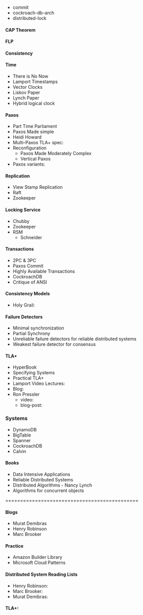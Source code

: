 * commit
* cockroach-db-arch
* distributed-lock


#### CAP Theorem

#### FLP

#### Consistency

#### Time
* There is No Now
* Lamport Timestamps
* Vector Clocks
* Liskov Paper
* Lynch Paper
* Hybrid logical clock

#### Paxos
* Part Time Parliament
* Paxos Made simple 
* Heidi Howard
* Multi-Paxos TLA+ spec: 
* Reconfiguration
    * Paxos Made Moderately Complex
    * Vertical Paxos
* Paxos variants:
  
#### Replication
* View Stamp Replication
* Raft 
* Zookeeper

#### Locking Service
* Chubby
* Zookeeper
* RSM
    * Schneider

#### Transactions
* 2PC & 3PC
* Paxos Commit
* Highly Available Transactions
* CockroachDB
* Critique of ANSI

#### Consistency Models
* Holy Grail: 

#### Failure Detectors
* Minimal synchronization
* Partial Synchrony
* Unreliable failure detectors for reliable distributed systems
* Weakest failure detector for consensus 

#### TLA+
* HyperBook
* Specifying Systems
* Practical TLA+
* Lamport Video Lectures: 
* Blog: 
* Ron Pressler
  * video: 
  * blog-post:

### Systems
* DynamoDB
* BigTable
* Spanner
* CockroachDB
* Calvin

#### Books
* Data Intensive Applications
* Reliable Distributed Systems
* Distributed Algorithms - Nancy Lynch
* Algorithms for concurrent objects


=============================================

#### Blogs
* Murat Demibras 
* Henry Robinson
* Marc Brooker

#### Practice
* Amazon Builder Library
* Microsoft Cloud Patterns

#### Distributed System Reading Lists
* Henry Robinson: 
* Marc Brooker:
* Murat Demibras:

#### TLA+:
